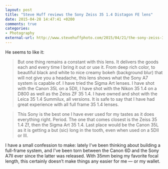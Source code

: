 ```yaml
---
layout: post
title: "Steve Huff reviews the Sony Zeiss 35 1.4 Distagon FE lens"
date: 2015-04-28 14:47:41 +0200
comments: true
categories: 
- Photography
external-url: http://www.stevehuffphoto.com/2015/04/21/the-sony-zeiss-35-1-4-distagon-fe-lens-review-best-35mm-lens-ever/
---
```


He seems to like it:

> But one thing remains a constant with this lens. It delivers the goods each and every time I bring it out or use it. From deep rich color, to beautiful black and white to nice creamy bokeh (background blur) that will not give you a headache, this lens shows what the Sony A7 system is capable of. I have tried the Sigma Art lenses. I have shot with the Canon 35L on a 5DII, I have shot with the Nikon 35 1.4 on a D800 as well as the Zeiss ZF 35 1.4. I have owned and shot with the Leica 35 1.4 Summilux, all versions. It is safe to say that I have had great experience with all full frame 35 1.4 lenses.

> This Sony is the best one I have ever used for my tastes as it does everything right. Period. The one that comes closest is the Zeiss 35 1.4 Zf, then the Sigma Art 35 1.4. Last place would be the Canon 35L as it is getting a but (sic) long in the tooth, even when used on a 5DII or III.

I have a small confession to make: lately I've been thinking about building a full-frame system, and I've been torn between the Canon 6D and the Sony A7II ever since the latter was released. With 35mm being my favorite focal length, this certainly doesn’t make things any easier for me — or my wallet.